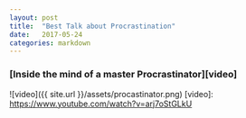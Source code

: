```yaml
---
layout: post
title:  "Best Talk about Procrastination"
date:   2017-05-24
categories: markdown
---
```

### [Inside the mind of a master Procrastinator][video]
![video]({{ site.url }}/assets/procastinator.png)
[video]: https://www.youtube.com/watch?v=arj7oStGLkU
